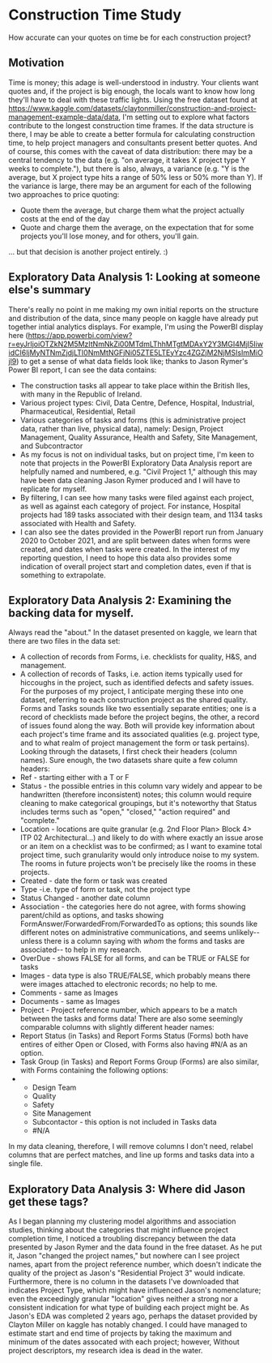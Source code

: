 # Construction Time Study
How accurate can your quotes on time be for each construction project? 
## Motivation 
Time is money; this adage is well-understood in industry. Your clients want quotes and, if the project is big enough, the locals want to know how long they'll have to deal with these traffic lights. Using the free dataset found at https://www.kaggle.com/datasets/claytonmiller/construction-and-project-management-example-data/data, I'm setting out to explore what factors contribute to the longest construction time frames. If the data structure is there, I may be able to create a better formula for calculating construction time, to help project managers and consultants present better quotes. And of course, this comes with the caveat of data distribution: there may be a central tendency to the data (e.g. "on average, it takes X project type Y weeks to complete."), but there is also, always, a variance (e.g. "Y is the average, but X project type hits a range of 50% less or 50% more than Y). If the variance is large, there may be an argument for each of the following two approaches to price quoting: 
* Quote them the average, but charge them what the project actually costs at the end of the day
* Quote and charge them the average, on the expectation that for some projects you'll lose money, and for others, you'll gain.

... but that decision is another project entirely. :) 

## Exploratory Data Analysis 1: Looking at someone else's summary 
There's really no point in me making my own initial reports on the structure and distribution of the data, since many people on kaggle have already put together intial analytics displays. For example, I'm using the PowerBI display here (https://app.powerbi.com/view?r=eyJrIjoiOTZkN2M5MzItNmNkZi00MTdmLThhMTgtMDAxY2Y3MGI4MjI5IiwidCI6IjMyNTNmZjdjLTI0NmMtNGFjNi05ZTE5LTEyYzc4ZGZjM2NjMSIsImMiOjl9) to get a sense of what data fields look like; thanks to Jason Rymer's Power BI report, I can see the data contains: 
* The construction tasks all appear to take place within the British Iles, with many in the Republic of Ireland. 
* Various project types: Civil, Data Centre, Defence, Hospital, Industrial, Pharmaceutical, Residential, Retail
* Various categories of tasks and forms (this is administrative project data, rather than live, physical data), namely: Design, Project Management, Quality Assurance, Health and Safety, Site Management, and Subcontractor
* As my focus is not on individual tasks, but on project time, I'm keen to note that projects in the PowerBI Exploratory Data Analysis report are helpfully named and numbered, e.g. "Civil Project 1," although this may have been data cleaning Jason Rymer produced and I will have to replicate for myself.
* By filtering, I can see how many tasks were filed against each project, as well as against each category of project. For instance, Hospital projects had 189 tasks associated with their design team, and 1134 tasks associated with Health and Safety.
* I can also see the dates provided in the PowerBI report run from January 2020 to October 2021, and are split between dates when forms were created, and dates when tasks were created. In the interest of my reporting question, I need to hope this data also provides some indication of overall project start and completion dates, even if that is something to extrapolate.

## Exploratory Data Analysis 2: Examining the backing data for myself. 
Always read the "about." In the dataset presented on kaggle, we learn that there are two files in the data set:
* A collection of records from Forms, i.e. checklists for quality, H&S, and management.
* A collection of records of Tasks, i.e. action items typically used for hiccoughs in the project, such as identified defects and safety issues. 
For the purposes of my project, I anticipate merging these into one dataset, referring to each construction project as the shared quality. Forms and Tasks sounds like two essentially separate entities; one is a record of checklists made before the project begins, the other, a record of issues found along the way. Both will provide key information about each project's time frame and its associated qualities (e.g. project type, and to what realm of project management the form or task pertains).
Looking through the datasets, I first check their headers (column names). Sure enough, the two datasets share quite a few column headers: 
* Ref - starting either with a T or F
* Status - the possible entries in this column vary widely and appear to be handwritten (therefore inconsistent) notes; this column would require cleaning to make categorical groupings, but it's noteworthy that Status includes terms such as "open," "closed," "action required" and "complete." 
* Location - locations are quite granular (e.g. 2nd Floor Plan> Block 4> ITP 02 Architectural...) and likely to do with where exactly an issue arose or an item on a checklist was to be confirmed; as I want to examine total project time, such granularity would only introduce noise to my system. The rooms in future projects won't be precisely like the rooms in these projects. 
* Created - date the form or task was created
* Type -i.e. type of form or task, not the project type
* Status Changed - another date column
* Association - the categories here do not agree, with forms showing parent/child as options, and tasks showing FormAnswer/ForwardedFrom/ForwardedTo as options; this sounds like different notes on administrative communications, and seems unlikely-- unless there is a column saying with *whom* the forms and tasks are associated-- to help in my research.
* OverDue - shows FALSE for all forms, and can be TRUE or FALSE for tasks
* Images -  data type is also TRUE/FALSE, which probably means there were images attached to electronic records; no help to me.
* Comments - same as Images
* Documents - same as Images
* Project - Project reference number, which appears to be a match between the tasks and forms data!
There are also some seemingly comparable columns with slightly different header names:
* Report Status (in Tasks) and Report Forms Status (Forms) both have entires of either Open or Closed, with Forms also having #N/A as an option.
* Task Group (in Tasks) and Report Forms Group (Forms) are also similar, with Forms containing the following options:
* * Design Team
  * Quality
  * Safety
  * Site Management
  * Subcontactor - this option is not included in Tasks data
  * #N/A
 
In my data cleaning, therefore, I will remove columns I don't need, relabel columns that are perfect matches, and line up forms and tasks data into a single file. 

## Exploratory Data Analysis 3: Where did Jason get these tags? 
As I began planning my clustering model algorithms and association studies, thinking about the categories that might influence project completion time, I noticed a troubling discrepancy between the data presented by Jason Rymer and the data found in the free dataset. As he put it, Jason "changed the project names," but nowhere can I see project names, apart from the project reference number, which doesn't indicate the quality of the project as Jason's "Residential Project 3" would indicate. Furthermore, there is no column in the datasets I've downloaded that indicates Project Type, which might have influenced Jason's nomenclature; even the exceedingly granular "location" gives neither a strong nor a consistent indication for what type of building each project might be. As Jason's EDA was completed 2 years ago, perhaps the dataset provided by Clayton Miller on kaggle has notably changed. I could have managed to estimate start and end time of projects by taking the maximum and minimum of the dates assocated with each project; however, Without project descriptors, my research idea is dead in the water. 
